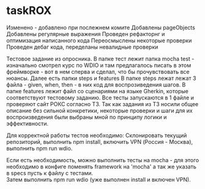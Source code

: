 # taskROX

Изменено - добавлено при послежнем комите 
Добавлены pageObjects
Добавлены регулярные выражения 
Проведен рефакторнг и оптимизация написанного кода
Переосмыслены некоторые проверки 
Проведен дебаг кода, переделаны невалидные проверки 

Тестовое задание из опросника.
В папке тест лежит папка mocha test - изначально смотрел курс по WDIO и там предлагалось писать в этом фреймворке - вот в нем сперва и сделал, что бы прочувствовать все нюансы.
Далее есть папки steps и features
  В папке steps лежат лежат 3 файла - given, when, then -  в них код для воспрозиведения шагов. 
  В папке features лежит файл со сценариями на языке Gherkin, которые соответствуют тестовому заданию. 
Все тесты запускаются в 1 файле и проверяют сайт РОКС согласно ТЗ. 
Так как задания из ТЗ носили общее описание без сильной конкретики, некоторые проверки и шаги для их воспроизведения были выбраны мной по принципу логики и эффективности. 

Для корректной работы тестов необходимо: 
  Склонировать текущий репозиторий,
  выполнить npm install,
  включить VPN (Россия - Москва), 
  выполнить npm run wdio.  

  Если есть необходимость, можно выполнить тесты на mocha - для этого необходимо в конфиге поменять framework на 'mocha' а так же указать в specs пусть к файлу с тестами.  
  Затем  выполнить npm run wdio  (уже выполнен install и включен VPN).
